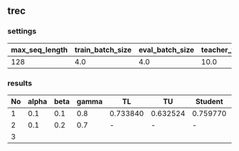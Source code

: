 ## trec

### settings
| max_seq_length | train_batch_size | eval_batch_size | teacher_train_epochs |student_train_epochs |top_k|
|:---------------|:-----------------|:----------------|:---------------------|:--------------------|:----|
|128             |4.0               |4.0              |10.0                  |3.0                  |100  |

### results

| No | alpha | beta | gamma |   TL     |    TU    | Student  |  Final    |
| -- | ----- | ---- | ----- | -------- | ---------| -------  | -------   |
|  1 |  0.1  |  0.1 |  0.8  | 0.733840 | 0.632524 | 0.759770 | 0.770698  |
|  2 |  0.1  |  0.2 |  0.7  |    -     |     -    |  -       | 0.774958  |
|  3 |